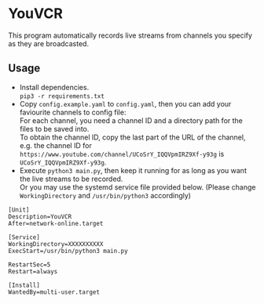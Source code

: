 # YouVCR

This program automatically records live streams from channels you specify as they are broadcasted.

## Usage

* Install dependencies.  
  `pip3 -r requirements.txt`
* Copy `config.example.yaml` to `config.yaml`, then you can add your faviourite channels to config file:  
  For each channel, you need a channel ID and a directory path for the files to be saved into.  
  To obtain the channel ID, copy the last part of the URL of the channel, e.g. the channel ID for `https://www.youtube.com/channel/UCoSrY_IQQVpmIRZ9Xf-y93g` is `UCoSrY_IQQVpmIRZ9Xf-y93g`.
* Execute `python3 main.py`, then keep it running for as long as you want the live streams to be recorded.  
  Or you may use the systemd service file provided below. (Please change `WorkingDirectory` and `/usr/bin/python3` accordingly)

```
[Unit]
Description=YouVCR
After=network-online.target

[Service]
WorkingDirectory=XXXXXXXXXX
ExecStart=/usr/bin/python3 main.py

RestartSec=5
Restart=always

[Install]
WantedBy=multi-user.target
```
